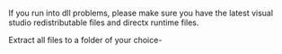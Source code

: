 If you run into dll problems, please make sure you have the latest visual studio redistributable files and directx runtime files.

Extract all files to a folder of your choice-
